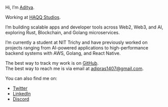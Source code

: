 Hi, I’m [Aditya](https://adityaps.work).

Working at [HAQQ Studios](https://github.com/HAQQ-Studios).

I’m building scalable apps and developer tools across Web2, Web3, and AI, exploring Rust, Blockchain, and Golang microservices.

I’m currently a student at NIT Trichy and have previously worked on projects ranging from AI-powered applications to high-performance backend systems with AWS, Golang, and React Native. 

The best way to track my work is on [GitHub](https://github.com/Aditya-PS-05).  
The best way to reach me is via email at [adipras1407@gmail.com](adipras1407@gmail.com).

You can also find me on:

- [Twitter](https://x.com/0xAditya_pratap)  
- [LinkedIn](https://linkedin.com/in/aditya-pratap-singh-952a8820a)  
- [Discord](https://discord.gg/adipras_1407)
